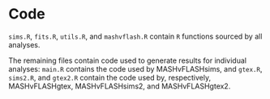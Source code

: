 # Code

`sims.R`, `fits.R`, `utils.R`, and `mashvflash.R` contain `R` functions sourced by all analyses.

The remaining files contain code used to generate results for individual analyses: `main.R` contains the code used by MASHvFLASHsims, and `gtex.R`, `sims2.R`, and `gtex2.R` contain the code used by, respectively, MASHvFLASHgtex, MASHvFLASHsims2, and MASHvFLASHgtex2.
